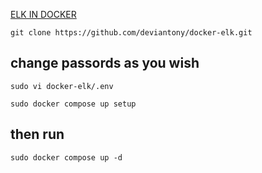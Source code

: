 [ELK IN DOCKER](https://github.com/deviantony/docker-elk)

```
git clone https://github.com/deviantony/docker-elk.git
```

## change passords as you wish
```
sudo vi docker-elk/.env
```

```
sudo docker compose up setup
```

## then run 
```
sudo docker compose up -d
```

